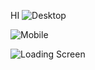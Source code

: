 HI
![Desktop](https://github.com/user-attachments/assets/2e6d6073-259e-4876-8489-9ec5d5c1379a)

![Mobile](https://github.com/user-attachments/assets/2c8d8389-88b9-43ee-91c8-4dcf8e146220)

![Loading Screen](https://github.com/user-attachments/assets/234e2012-6206-46f8-a4fb-e6f7f992f789)






